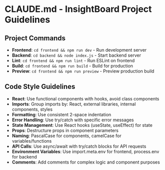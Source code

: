 # CLAUDE.md - InsightBoard Project Guidelines

## Project Commands
- **Frontend**: `cd frontend && npm run dev` - Run development server
- **Backend**: `cd backend && node index.js` - Start backend server
- **Lint**: `cd frontend && npm run lint` - Run ESLint on frontend
- **Build**: `cd frontend && npm run build` - Build for production
- **Preview**: `cd frontend && npm run preview` - Preview production build

## Code Style Guidelines
- **React**: Use functional components with hooks, avoid class components
- **Imports**: Group imports by: React, external libraries, internal components, styles
- **Formatting**: Use consistent 2-space indentation
- **Error Handling**: Use try/catch with specific error messages
- **State Management**: Use React hooks (useState, useEffect) for state
- **Props**: Destructure props in component parameters
- **Naming**: PascalCase for components, camelCase for variables/functions
- **API Calls**: Use async/await with try/catch blocks for API requests
- **Environment Variables**: Use import.meta.env for frontend, process.env for backend
- **Comments**: Add comments for complex logic and component purposes